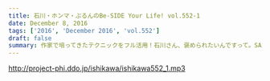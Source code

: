 ```yaml
---
title: 石川・ホンマ・ぶるんのBe-SIDE Your Life! vol.552-1
date: December 8, 2016
tags: ['2016', 'December 2016', 'vol.552']
draft: false
summary: 作家で培ってきたテクニックをフル活用！石川さん、褒められたいんですって。SAITO
---
```


http://project-phi.ddo.jp/ishikawa/ishikawa552_1.mp3
